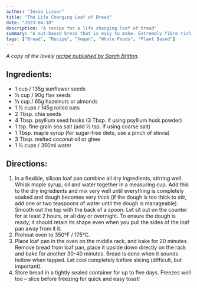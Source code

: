 ```yaml
---
author: "Jesse Lisser"
title: "The Life Changing Loaf of Bread"
date: "2023-04-10"
description: "A recipe for a life changing loaf of bread"
summary: "A nut-based bread that is easy to make. Extremely fibre rich and full of protein."
tags: ["Bread", "Recipe", "Vegan", "Whole Foods", "Plant Based"]
---
```


_A copy of the lovely [recipe published by Sarah Britton](https://www.mynewroots.org/site/2013/02/the-life-changing-loaf-of-bread)._

## Ingredients:
  - 1 cup / 135g sunflower seeds
  - ½ cup / 90g flax seeds
  - ½ cup / 65g hazelnuts or almonds
  - 1 ½ cups / 145g rolled oats
  - 2 Tbsp. chia seeds
  - 4 Tbsp. psyllium seed husks (3 Tbsp. if using psyllium husk powder)
  - 1 tsp. fine grain sea salt (add ½ tsp. if using coarse salt)
  - 1 Tbsp. maple syrup (for sugar-free diets, use a pinch of stevia)
  - 3 Tbsp. melted coconut oil or ghee
  - 1 ½ cups / 350ml water


## Directions:
  1. In a flexible, silicon loaf pan combine all dry ingredients, stirring well. Whisk maple syrup, oil and water together in a measuring cup. Add this to the dry ingredients and mix very well until everything is completely soaked and dough becomes very thick (if the dough is too thick to stir, add one or two teaspoons of water until the dough is manageable). Smooth out the top with the back of a spoon. Let sit out on the counter for at least 2 hours, or all day or overnight. To ensure the dough is ready, it should retain its shape even when you pull the sides of the loaf pan away from it it.
  2. Preheat oven to 350°F / 175°C.
  3. Place loaf pan in the oven on the middle rack, and bake for 20 minutes. Remove bread from loaf pan, place it upside down directly on the rack and bake for another 30-40 minutes. Bread is done when it sounds hollow when tapped. Let cool completely before slicing (difficult, but important).
  4. Store bread in a tightly sealed container for up to five days. Freezes well too – slice before freezing for quick and easy toast!
